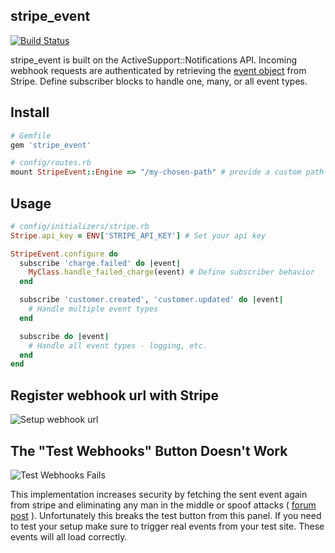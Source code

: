 ## stripe_event

[![Build Status](https://secure.travis-ci.org/integrallis/stripe_event.png?branch=master)](http://travis-ci.org/integrallis/stripe_event)

stripe_event is built on the ActiveSupport::Notifications API. Incoming webhook requests are authenticated by retrieving the [event object](https://stripe.com/docs/api?lang=ruby#event_object) from Stripe. Define subscriber blocks to handle one, many, or all event types.

## Install

```ruby
# Gemfile
gem 'stripe_event'
```

```ruby
# config/routes.rb
mount StripeEvent::Engine => "/my-chosen-path" # provide a custom path
```

## Usage

```ruby
# config/initializers/stripe.rb
Stripe.api_key = ENV['STRIPE_API_KEY'] # Set your api key

StripeEvent.configure do
  subscribe 'charge.failed' do |event|
    MyClass.handle_failed_charge(event) # Define subscriber behavior
  end

  subscribe 'customer.created', 'customer.updated' do |event|
    # Handle multiple event types
  end

  subscribe do |event|
    # Handle all event types - logging, etc.
  end
end
```

## Register webhook url with Stripe

![Setup webhook url](https://raw.github.com/integrallis/stripe_event/master/screenshots/dashboard-webhook.png "webhook setup")

## The "Test Webhooks" Button Doesn't Work

![Test Webhooks Fails](https://raw.github.com/barancw/stripe_event/master/screenshots/dashboard-webhook-test-fail.png "test webhooks fails")

This implementation increases security by fetching the sent event again from stripe and eliminating any man in the middle or spoof attacks ( [forum post](https://answers.stripe.com/questions/what-is-the-recommended-way-to-authenticate-a-webhook-callback) ).  Unfortunately this breaks the test button from this panel.  If you need to test your setup make sure to trigger real events from your test site.  These events will all load correctly.
